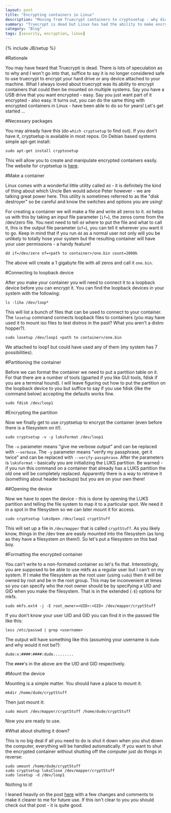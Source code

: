 ```yaml
---
layout: post
title: "Encrypting containers in Linux"
description: "Moving from Truecrypt containers to cryptosetup - why didn't I do this years ago?"
summary: "Truecrypt is dead but Linux has had the ability to make encrypted containers for years.  Time to explore!"
category: "Blog"
tags: [security, encryption, linux]
---
```

{% include JB/setup %}

#Rationale

You may have heard that Truecrypti is dead.  There is lots of speculation as to why and I won't go into that, suffice to say it is no longer considered safe to use truecrypt to encrypt your hard drive or any device attached to your machine.  What I always loved about truecrypt was its ability to encrypt containers that could then be mounted on multiple systems.  Say you have a USB drive that you want encrypted - easy.  Say you just want part of it encrypted - also easy.  It turns out, you can do the same thing with encrypted containers in Linux - have been able to do so for years!  Let's get started ...

#Necessary packages

You may already have this (do `which cryptsetup` to find out).  If you don't have it, cryptsetup is available in most repos.  On Debian based systems simple apt-get install:

    sudo apt-get install cryptosetup

This will allow you to create and manipulate encrypted containers easily.  The website for cryptsetup is [here](https://code.google.com/p/cryptsetup).

#Make a container

Linux comes with a wonderful little utility called `dd` - it is definitely the kind of thing about which Uncle Ben would advice Peter however - we are talking great power here.  This utility is sometimes referred to as the "disk destroyer" so be careful and know the switches and options you are using!

For creating a container we will make a file and write all zeros to it.  `dd` helps us with this by taking an input file parameter (`if=`), the zeros come from the /dev/zero file.  You next need to tell `dd` where to put the file and what to call it, this is the output file parameter (`of=`), you can tell it wherever you want it to go.  Keep in mind that if you run `dd` as a normal user not only will you be unlikely to totally hose your system but the resulting container will have your user permissions - a handy feature!

    dd if=/dev/zero of=<path to container>/one.bin count=2000k

The above will create a 1 gigabyte file with all zeros and call it `one.bin`.

#Connecting to loopback device

After you make your container you will need to connect it to a loopback device before you can encrypt it.  You can find the loopback devices in your system with the following:

    ls -liha /dev/loop*

This will list a bunch of files that can be used to connect to your container.  The `losetup` command connects loopback files to containers (you may have used it to mount iso files to test distros in the past?  What you aren't a distro hopper?).

    sudo losetup /dev/loop1 <path to container>/one.bin

We attached to loop1 but could have used any of them (my system has 7 possibilities).

#Partitioning the container

Before we can format the container we need to put a partition table on it.  For that there are a number of tools (gparted if you like GUI tools, fdisk if you are a terminal hound).  I will leave figuring out how to put the partition on the loopback device to you but suffice to say if you use fdisk (like the command below) accepting the defaults works fine.

    sudo fdisk /dev/loop1

#Encrypting the partition

Now we finally get to use cryptsetup to encrypt the container (even before there is a filesystem on it!).

    sudo cryptsetup -v -y luksFormat /dev/loop1

The `-v` parameter means "give me verbose output" and can be replaced with `--verbose`.  The `-y` parameter means "verify my passphrase, get it twice" and can be replaced with `--verify-passphrase`.  After the parameters is `luksFormat` - basically you are initializing the LUKS partition.  Be warned - if you run this command on a container that already has a LUKS partition the old one will be completely replaced.  Apparently there is a way to retrieve it (something about header backups) but you are on your own there!

##Opening the device

Now we have to open the device - this is done by opening the LUKS partition and telling the file system to map it to a particular spot.  We need it in a spot in the filesystem so we can later mount it for access.

    sudo cryptsetup luksOpen /dev/loop1 cryptStuff

This will set up a file in `/dev/mapper` that is called `cryptStuff`.  As you likely know, things in the /dev tree are easily mounted into the filesystem (as long as they have a filesystem on them!).  So let's put a filesystem on this bad boy.

#Formatting the encrypted container

You can't write to a non-formated container so let's fix that.  Interestingly, you are supposed to be able to use mkfs as a regular user but I can't on my system.  If I make the filesystem as the root user (using `sudo`) then it will be owned by root and be in the root group.  This may be inconvenient at times so you can specify who the root owner should be by specifying a UID and GID when you make the filesystem.  That is in the extended (`-E`) options for mkfs.

    sudo mkfs.ext4 -j -E root_owner=<UID>:<GID> /dev/mapper/cryptStuff

If you don't know your user UID and GID you can find it in the passwd file like this:

    less /etc/passwd | grep <username>

The output will have something like this (assuming your username is `dude` and why would it not be?):

    dude:x:####:####:dude.........

The `####`'s in the above are the UID and GID respectively.

#Mount the device

Mounting is a simple matter.  You should have a place to mount it:

    mkdir /home/dude/cryptStuff

Then just mount it:

    sudo mount /dev/mapper/cryptStuff /home/dude/cryptStuff

Now you are ready to use.

#What about shutting it down?

This is no big deal if all you need to do is shut it down when you shut down the computer, everything will be handled automatically.  If you want to shut the encrypted container without shutting off the computer just do things in reverse:

    sudo umount /home/dude/cryptStuff
    sudo cryptsetup luksClose /dev/mapper/cryptStuff
    sudo losetup -d /dev/loop1

Nothing to it!

I leaned heavily on the post [here](http://www.linux.org/threads/encrypted-containers-without-truecrypt.4478/#post-16113) with a few changes and comments to make it clearer to me for future use.  If this isn't clear to you you should check out that post - it is quite good.
